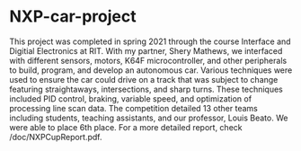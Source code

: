 # NXP-car-project

This project was completed in spring 2021 through the course Interface and Digitial Electronics at RIT. With my partner, Shery Mathews, we interfaced with different sensors, motors, K64F microcontroller, and other peripherals to build, program, and develop an autonomous car. Various techniques were used to ensure the car could drive on a track that was subject to change featuring straightaways, intersections, and sharp turns. These techniques included PID control, braking, variable speed, and optimization of processing line scan data. The competition detailed 13 other teams including students, teaching assistants, and our professor, Louis Beato. We were able to place 6th place. For a more detailed report, check /doc/NXPCupReport.pdf.

